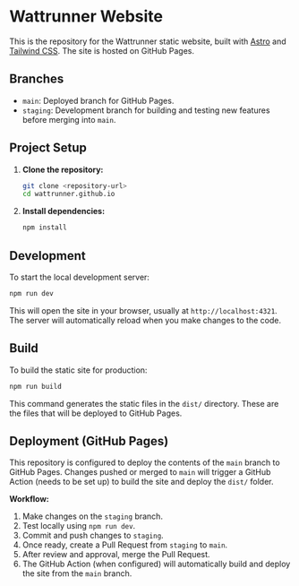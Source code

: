 # Wattrunner Website

This is the repository for the Wattrunner static website, built with [Astro](https://astro.build/) and [Tailwind CSS](https://tailwindcss.com/). The site is hosted on GitHub Pages.

## Branches

*   `main`: Deployed branch for GitHub Pages.
*   `staging`: Development branch for building and testing new features before merging into `main`.

## Project Setup

1.  **Clone the repository:**
    ```bash
    git clone <repository-url>
    cd wattrunner.github.io
    ```

2.  **Install dependencies:**
    ```bash
    npm install
    ```

## Development

To start the local development server:

```bash
npm run dev
```

This will open the site in your browser, usually at `http://localhost:4321`. The server will automatically reload when you make changes to the code.

## Build

To build the static site for production:

```bash
npm run build
```

This command generates the static files in the `dist/` directory. These are the files that will be deployed to GitHub Pages.

## Deployment (GitHub Pages)

This repository is configured to deploy the contents of the `main` branch to GitHub Pages. Changes pushed or merged to `main` will trigger a GitHub Action (needs to be set up) to build the site and deploy the `dist/` folder.

**Workflow:**

1.  Make changes on the `staging` branch.
2.  Test locally using `npm run dev`.
3.  Commit and push changes to `staging`.
4.  Once ready, create a Pull Request from `staging` to `main`.
5.  After review and approval, merge the Pull Request.
6.  The GitHub Action (when configured) will automatically build and deploy the site from the `main` branch. 